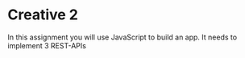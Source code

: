 # Creative 2

In this assignment you will use JavaScript to build an app. It needs to implement 3 REST-APIs

